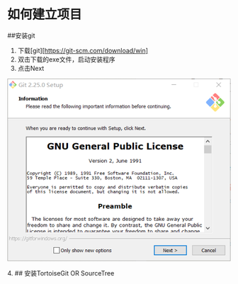 # 如何建立项目
##安装git
1. 下载[git][https://git-scm.com/download/win]
2. 双击下载的exe文件，启动安装程序
3. 点击Next
<p align="center">
	<img src="./img/01_git_installation_01.png" alt="step1"/>
</p>
4. 
## 安装TortoiseGit OR SourceTree
